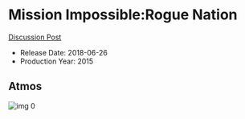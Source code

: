 # Mission Impossible:Rogue Nation

[Discussion Post](https://www.avsforum.com/threads/bass-eq-for-filtered-movies.2995212/post-56885352)

* Release Date: 2018-06-26
* Production Year: 2015

## Atmos

![img 0](https://i.imgur.com/h01JyyI.jpg)

